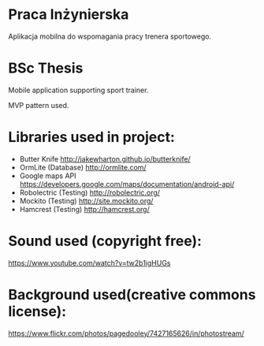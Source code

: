 # Praca Inżynierska
Aplikacja mobilna do wspomagania pracy trenera sportowego.

# BSc Thesis
Mobile application supporting sport trainer.

MVP pattern used.

# Libraries used in project:
- Butter Knife
http://jakewharton.github.io/butterknife/
- OrmLite (Database)
http://ormlite.com/
- Google maps API
https://developers.google.com/maps/documentation/android-api/
- Robolectric (Testing)
http://robolectric.org/
- Mockito (Testing)
http://site.mockito.org/
- Hamcrest (Testing)
http://hamcrest.org/

# Sound used (copyright free):
https://www.youtube.com/watch?v=tw2b1igHUGs
# Background used(creative commons license):
https://www.flickr.com/photos/pagedooley/7427165626/in/photostream/